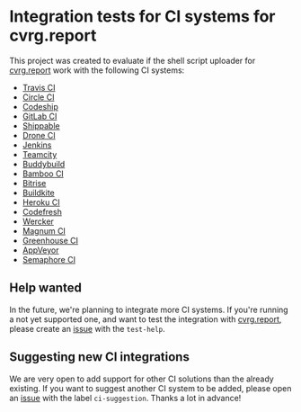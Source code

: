 # Integration tests for CI systems for cvrg.report

This project was created to evaluate if the shell script uploader for [cvrg.report](https://cvrg.report) work with the following CI systems:

* [Travis CI](http://www.travis-ci.org)
* [Circle CI](http://www.circleci.com)
* [Codeship](http://www.codeship.com)
* [GitLab CI](https://about.gitlab.com/gitlab-ci/)
* [Shippable](http://www.shippable.com)
* [Drone CI](https://drone.io/)
* [Jenkins](https://jenkins.io/)
* [Teamcity](https://www.jetbrains.com/teamcity/)
* [Buddybuild](https://www.buddybuild.com/)
* [Bamboo CI](https://www.atlassian.com/software/bamboo)
* [Bitrise](https://www.bitrise.io/)
* [Buildkite](https://buildkite.com/)
* [Heroku CI](https://www.heroku.com/continuous-integration)
* [Codefresh](https://codefresh.io/)
* [Wercker](http://www.wercker.com/)
* [Magnum CI](https://magnum-ci.com/)
* [Greenhouse CI](https://nevercode.io/)
* [AppVeyor](https://www.appveyor.com/)
* [Semaphore CI](https://semaphoreci.com/)

## Help wanted

In the future, we're planning to integrate more CI systems. If you're running a not yet supported one, and want to test the integration with [cvrg.report](https://cvrg.report), please create an [issue](https://github.com/cvrg-report/ci-tests/issues) with the `test-help`. 

## Suggesting new CI integrations

We are very open to add support for other CI solutions than the already existing. If you want to suggest another CI system to be added, please open an [issue](https://github.com/cvrg-report/ci-tests/issues) with the label `ci-suggestion`. Thanks a lot in advance!
